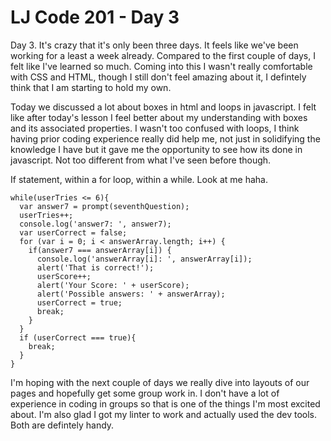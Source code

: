# LJ Code 201 - Day 3

Day 3. It's crazy that it's only been three days. It feels like we've been working for a least a week already. Compared to the first couple of days, I felt like I've learned so much. Coming into this I wasn't really comfortable with CSS and HTML, though I still don't feel amazing about it, I defintely think that I am starting to hold my own.

Today we discussed a lot about boxes in html and loops in javascript. I felt like after today's lesson I feel better about my understanding with boxes and its associated properties. I wasn't too confused with loops, I think having prior coding experience really did help me, not just in solidifying the knowledge I have but it gave me the opportunity to see how its done in javascript. Not too different from what I've seen before though.


If statement, within a for loop, within a while. Look at me haha.
```
while(userTries <= 6){
  var answer7 = prompt(seventhQuestion);
  userTries++;
  console.log('answer7: ', answer7);
  var userCorrect = false;
  for (var i = 0; i < answerArray.length; i++) {
    if(answer7 === answerArray[i]) {
      console.log('answerArray[i]: ', answerArray[i]);
      alert('That is correct!');
      userScore++;
      alert('Your Score: ' + userScore);
      alert('Possible answers: ' + answerArray);
      userCorrect = true;
      break;
    }
  }
  if (userCorrect === true){
    break;
  }
}

```

I'm hoping with the next couple of days we really dive into layouts of our pages and hopefully get some group work in. I don't have a lot of experience in coding in groups so that is one of the things I'm most excited about.
I'm also glad I got my linter to work and actually used the dev tools. Both are defintely handy.
